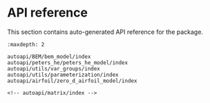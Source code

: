 # API reference 
This section contains auto-generated API reference for the package.

```{toctree}
:maxdepth: 2

autoapi/BEM/bem_model/index
autoapi/peters_he/peters_he_model/index
autoapi/utils/var_groups/index
autoapi/utils/parameterization/index
autoapi/airfoil/zero_d_airfoil_model/index

<!-- autoapi/matrix/index -->
```